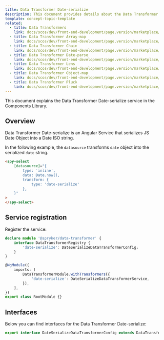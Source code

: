 ```yaml
---
title: Data Transformer Date-serialize
description: This document provides details about the Data Transformer Date-serialize service in the Components Library.
template: concept-topic-template
related:
  - title: Data Transformers
    link: docs/scos/dev/front-end-development/page.version/marketplace/ui-components-library/data-transformers/index.html
  - title: Data Transformer Array-map
    link: docs/scos/dev/front-end-development/page.version/marketplace/ui-components-library/data-transformers/array-map.html
  - title: Data Transformer Chain
    link: docs/scos/dev/front-end-development/page.version/marketplace/ui-components-library/data-transformers/chain.html
  - title: Data Transformer Date-parse
    link: docs/scos/dev/front-end-development/page.version/marketplace/ui-components-library/data-transformers/date-parse.html
  - title: Data Transformer Lens
    link: docs/scos/dev/front-end-development/page.version/marketplace/ui-components-library/data-transformers/lens.html
  - title: Data Transformer Object-map
    link: docs/scos/dev/front-end-development/page.version/marketplace/ui-components-library/data-transformers/object-map.html
  - title: Data Transformer Pluck
    link: docs/scos/dev/front-end-development/page.version/marketplace/ui-components-library/data-transformers/pluck.html
---
```


This document explains the Data Transformer Date-serialize service in the Components Library.

## Overview

Data Transformer Date-serialize is an Angular Service that serializes JS Date Object into a Date ISO string.

In the following example, the `datasource` transforms `date` object into the serialized `date` string.

```html
<spy-select
    [datasource]="{
        type: 'inline',
        data: Date.now(),
        transform: {
            type: 'date-serialize'
        },
    }"
>
</spy-select>
```

## Service registration

Register the service:

```ts
declare module '@spryker/data-transformer' {
    interface DataTransformerRegistry {
        'date-serialize': DateSerializeDataTransformerConfig;
    }
}

@NgModule({
    imports: [
        DataTransformerModule.withTransformers({
            'date-serialize': DateSerializeDataTransformerService,
        }),
    ],
})
export class RootModule {}
```

## Interfaces

Below you can find interfaces for the Data Transformer Date-serialize:

```ts
export interface DateSerializeDataTransformerConfig extends DataTransformerConfig {}
```
